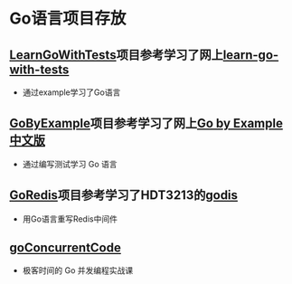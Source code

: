 # Go语言项目存放

## [LearnGoWithTests](LearnGoWithTests)项目参考学习了网上[learn-go-with-tests](https://github.com/studygolang/learn-go-with-tests)

* 通过example学习了Go语言

## [GoByExample](GoByExample)项目参考学习了网上[Go by Example 中文版](https://gobyexample-cn.github.io/)

* 通过编写测试学习 Go 语言

## [GoRedis](go-redis)项目参考学习了HDT3213的[godis](https://github.com/HDT3213/godis)
* 用Go语言重写Redis中间件

## [goConcurrentCode](goConcurrentCode)
* 极客时间的 Go 并发编程实战课
